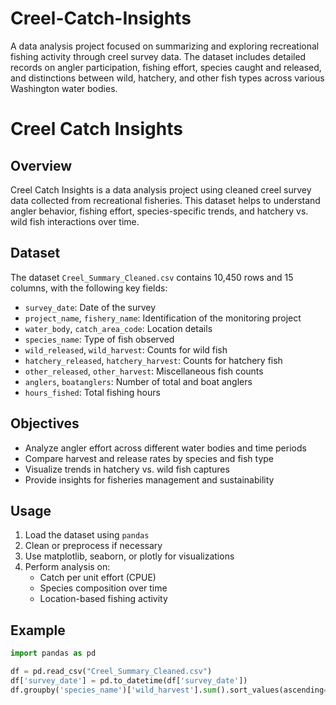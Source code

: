 # Creel-Catch-Insights
A data analysis project focused on summarizing and exploring recreational fishing activity through creel survey data. The dataset includes detailed records on angler participation, fishing effort, species caught and released, and distinctions between wild, hatchery, and other fish types across various Washington water bodies.

# Creel Catch Insights

## Overview

Creel Catch Insights is a data analysis project using cleaned creel survey data collected from recreational fisheries. This dataset helps to understand angler behavior, fishing effort, species-specific trends, and hatchery vs. wild fish interactions over time.

## Dataset

The dataset `Creel_Summary_Cleaned.csv` contains 10,450 rows and 15 columns, with the following key fields:

- `survey_date`: Date of the survey
- `project_name`, `fishery_name`: Identification of the monitoring project
- `water_body`, `catch_area_code`: Location details
- `species_name`: Type of fish observed
- `wild_released`, `wild_harvest`: Counts for wild fish
- `hatchery_released`, `hatchery_harvest`: Counts for hatchery fish
- `other_released`, `other_harvest`: Miscellaneous fish counts
- `anglers`, `boatanglers`: Number of total and boat anglers
- `hours_fished`: Total fishing hours

## Objectives

- Analyze angler effort across different water bodies and time periods
- Compare harvest and release rates by species and fish type
- Visualize trends in hatchery vs. wild fish captures
- Provide insights for fisheries management and sustainability

## Usage

1. Load the dataset using `pandas`
2. Clean or preprocess if necessary
3. Use matplotlib, seaborn, or plotly for visualizations
4. Perform analysis on:
   - Catch per unit effort (CPUE)
   - Species composition over time
   - Location-based fishing activity

## Example

```python
import pandas as pd

df = pd.read_csv("Creel_Summary_Cleaned.csv")
df['survey_date'] = pd.to_datetime(df['survey_date'])
df.groupby('species_name')['wild_harvest'].sum().sort_values(ascending=False).plot(kind='bar')
